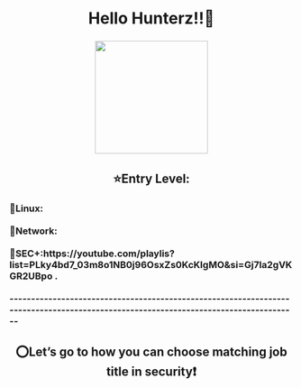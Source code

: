 <h1 align="center">Hello Hunterz!!👋</h1>

###

<div align="center">
  <img height="200" src="https://www.icegif.com/wp-content/uploads/2021/11/icegif-1562.gif"  />
</div>

###

<h2 align="center">⭐Entry Level:</h2>

###

<h3 align="left">🔗Linux: <br><br>🔗Network:<br><br>🔗SEC+:https://youtube.com/playlis?list=PLky4bd7_03m8o1NB0j96OsxZs0KcKlgMO&si=Gj7Ia2gVKGR2UBpo .<br><br>------------------------------------------------------------------------------------------------------------------------------------</h3>

###

<h2 align="center">⭕Let’s go to how you can choose matching job title in security❗</h2>

###
